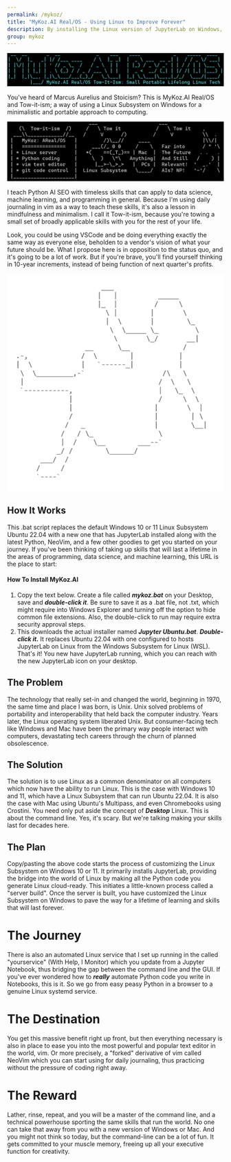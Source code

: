 ```yaml
---
permalink: /mykoz/
title: "MyKoz.AI Real/OS - Using Linux to Improve Forever"
description: By installing the Linux version of JupyterLab on Windows, you are running the same code on your computer as you can on all Linux servers. From there you ease your way into a lifetime of mindfulness and timeless skills by keeping a 1-text-file Journal in vim for the rest of your life.
group: mykoz
---
```


![MyKoz.AI Real/OS](/assets/images/mykoz-ai-real-os-banner.png)

You've heard of Marcus Aurelius and Stoicism? This is MyKoz.AI Real/OS and
Tow-it-ism; a way of using a Linux Subsystem on Windows for a minimalistic and
portable approach to computing.

![Tow It Ism](/assets/images/tow-it-ism.png)

I teach Python AI SEO with timeless skills that can apply to data science,
machine learning, and programming in general. Because I'm using daily
journaling in vim as a way to teach these skills, it's also a lesson in
mindfulness and minimalism. I call it Tow-it-ism, because you're towing a small
set of broadly applicable skills with you for the rest of your life.

Look, you could be using VSCode and be doing everything exactly the same way as
everyone else, beholden to a vendor's vision of what your future should be.
What I propose here is in opposition to the status quo, and it's going to be a
lot of work. But if you're brave, you'll find yourself thinking in 10-year
increments, instead of being function of next quarter's profits.

<img alt="Alice Falling Down Rabbit Hole ASCII Art" src="/assets/images/alice-ascii-art-copyright-mike-levin.png">

## How It Works

This .bat script replaces the default Windows 10 or 11 Linux Subsystem Ubuntu
22.04 with a new one that has JupyterLab installed along with the latest
Python, NeoVim, and a few other goodies to get you started on your journey. If
you've been thinking of taking up skills that will last a lifetime in the areas
of programming, data science, and machine learning, this URL is the place to
start:

#### How To Install MyKoz.AI

1. Copy the text below. Create a file called ***mykoz.bat*** on your Desktop,
   save and ***double-click it***. Be sure to save it as a .bat file, not .txt,
   which might require into Windows Explorer and turning off the option to hide
   common file extensions. Also, the double-click to run may require extra
   security approval steps.
2. This downloads the actual installer named ***Jupyter Ubuntu.bat***.
   ***Double-click it.*** It replaces Ubuntu 22.04 with one configured to hosts
   JupyterLab on Linux from the Windows Subsystem for Linux (WSL). That's it!
   You new have JupyterLab running, which you can reach with the new JupyterLab
   icon on your desktop.

## The Problem

The technology that really set-in and changed the world, beginning in 1970, the
same time and place I was born, is Unix. Unix solved problems of portability
and interoperability that held back the computer industry. Years later, the
Linux operating system liberated Unix. But consumer-facing tech like Windows
and Mac have been the primary way people interact with computers, devastating
tech careers through the churn of planned obsolescence.

## The Solution

The solution is to use Linux as a common denominator on all computers which now
have the ability to run Linux. This is the case with Windows 10 and 11, which
have a Linux Subsystem that can run Ubuntu 22.04. It is also the case with Mac
using Ubuntu's Multipass, and even Chromebooks using Crostini. You need only
put aside the concept of ***Desktop*** Linux. This is about the command line.
Yes, it's scary. But we're talking making your skills last for decades here.

## The Plan

Copy/pasting the above code starts the process of customizing the Linux
Subsystem on Windows 10 or 11. It primarily installs JupyterLab, providing the
bridge into the world of Linux by making all the Python code you generate Linux
cloud-ready. This initiates a little-known process called a "server build".
Once the server is built, you have customized the Linux Subsystem on Windows to
pave the way for a lifetime of learning and skills that will last forever.

# The Journey

There is also an automated Linux service that I set up running in the called
"yourservice" (With Help, I Monitor) which you update from a Jupyter Notebook,
thus bridging the gap between the command line and the GUI. If you've ever
wondered how to ***really*** automate Python code you write in Notebooks, this
is it. So we go from easy peasy Python in a browser to a genuine Linux systemd
service.

# The Destination

You get this massive benefit right up front, but then everything necessary is
also in place to ease you into the most powerful and popular text editor in the
world, vim. Or more precisely, a "forked" derivative of vim called NeoVim which
you can start using for daily journaling, thus practicing without the pressure
of coding right away.

# The Reward

Lather, rinse, repeat, and you will be a master of the command line, and a
technical powerhouse sporting the same skills that run the world. No one can
take that away from you with a new version of Windows or Mac. And you might not
think so today, but the command-line can be a lot of fun. It gets committed to
your muscle memory, freeing up all your executive function for creativity.
